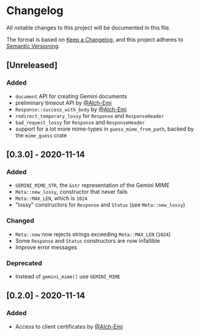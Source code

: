 # Changelog
All notable changes to this project will be documented in this file.

The format is based on [Keep a Changelog](https://keepachangelog.com/en/1.0.0/),
and this project adheres to [Semantic Versioning](https://semver.org/spec/v2.0.0.html).

## [Unreleased]
### Added
- `document` API for creating Gemini documents
- preliminary timeout API by [@Alch-Emi](https://github.com/Alch-Emi)
- `Response::success_with_body` by [@Alch-Emi](https://github.com/Alch-Emi)
- `redirect_temporary_lossy` for `Response` and `ResponseHeader`
- `bad_request_lossy` for `Response` and `ResponseHeader`
- support for a lot more mime-types in `guess_mime_from_path`, backed by the `mime_guess` crate

## [0.3.0] - 2020-11-14
### Added
- `GEMINI_MIME_STR`, the `&str` representation of the Gemini MIME
- `Meta::new_lossy`, constructor that never fails
- `Meta::MAX_LEN`, which is `1024`
- "lossy" constructors for `Response` and `Status` (see `Meta::new_lossy`)

### Changed
- `Meta::new` now rejects strings exceeding `Meta::MAX_LEN` (`1024`)
- Some `Response` and `Status` constructors are now infallible
- Improve error messages

### Deprecated
- Instead of `gemini_mime()` use `GEMINI_MIME`

## [0.2.0] - 2020-11-14
### Added
- Access to client certificates by [@Alch-Emi](https://github.com/Alch-Emi)
